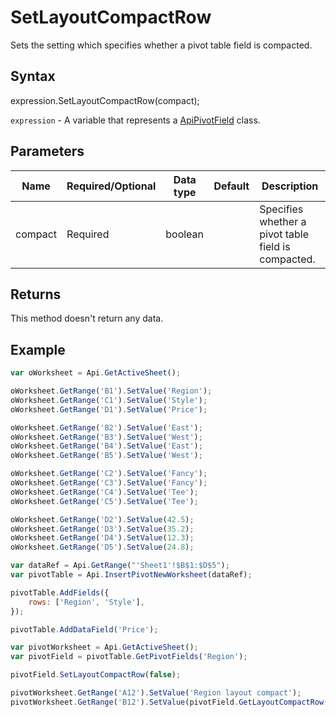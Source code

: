 # SetLayoutCompactRow

Sets the setting which specifies whether a pivot table field is compacted.

## Syntax

expression.SetLayoutCompactRow(compact);

`expression` - A variable that represents a [ApiPivotField](../ApiPivotField.md) class.

## Parameters

| **Name** | **Required/Optional** | **Data type** | **Default** | **Description** |
| ------------- | ------------- | ------------- | ------------- | ------------- |
| compact | Required | boolean |  | Specifies whether a pivot table field is compacted. |

## Returns

This method doesn't return any data.

## Example



```javascript
var oWorksheet = Api.GetActiveSheet();

oWorksheet.GetRange('B1').SetValue('Region');
oWorksheet.GetRange('C1').SetValue('Style');
oWorksheet.GetRange('D1').SetValue('Price');

oWorksheet.GetRange('B2').SetValue('East');
oWorksheet.GetRange('B3').SetValue('West');
oWorksheet.GetRange('B4').SetValue('East');
oWorksheet.GetRange('B5').SetValue('West');

oWorksheet.GetRange('C2').SetValue('Fancy');
oWorksheet.GetRange('C3').SetValue('Fancy');
oWorksheet.GetRange('C4').SetValue('Tee');
oWorksheet.GetRange('C5').SetValue('Tee');

oWorksheet.GetRange('D2').SetValue(42.5);
oWorksheet.GetRange('D3').SetValue(35.2);
oWorksheet.GetRange('D4').SetValue(12.3);
oWorksheet.GetRange('D5').SetValue(24.8);

var dataRef = Api.GetRange("'Sheet1'!$B$1:$D$5");
var pivotTable = Api.InsertPivotNewWorksheet(dataRef);

pivotTable.AddFields({
	rows: ['Region', 'Style'],
});

pivotTable.AddDataField('Price');

var pivotWorksheet = Api.GetActiveSheet();
var pivotField = pivotTable.GetPivotFields('Region');

pivotField.SetLayoutCompactRow(false);

pivotWorksheet.GetRange('A12').SetValue('Region layout compact');
pivotWorksheet.GetRange('B12').SetValue(pivotField.GetLayoutCompactRow());


```

